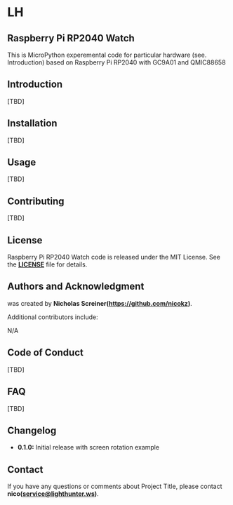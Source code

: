 # **LH**

## **Raspberry Pi RP2040 Watch**

This is MicroPython experemental code for particular hardware (see. Introduction) based on Raspberry Pi RP2040 with GC9A01 and QMIC88658

## **Introduction**

[TBD]

## **Installation**

[TBD]

## **Usage**

[TBD]

## **Contributing**

[TBD]

## **License**

Raspberry Pi RP2040 Watch code is released under the MIT License. See the **[LICENSE](https://www.blackbox.ai/share/LICENSE)** file for details.

## **Authors and Acknowledgment**

 was created by **Nicholas Screiner(https://github.com/nicokz)**.

Additional contributors include:

N/A

## **Code of Conduct**

[TBD]

## **FAQ**

[TBD]

## **Changelog**

- **0.1.0:** Initial release with screen rotation example

## **Contact**

If you have any questions or comments about Project Title, please contact **nico(service@lighthunter.ws)**.
